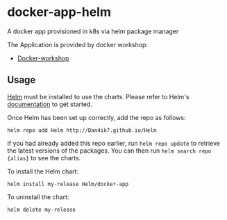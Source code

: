 # docker-app-helm
A docker app provisioned in k8s via helm package manager 

The Application is provided by docker workshop: 

- [Docker-workshop](https://docs.docker.com/get-started/workshop/08_using_compose/)

## Usage

[Helm](https://helm.sh) must be installed to use the charts.  Please refer to
Helm's [documentation](https://helm.sh/docs) to get started.

Once Helm has been set up correctly, add the repo as follows:

    helm repo add Helm http://Dan4ik7.github.io/Helm

If you had already added this repo earlier, run `helm repo update` to retrieve
the latest versions of the packages.  You can then run `helm search repo
{alias}` to see the charts.

To install the Helm chart:

    helm install my-release Helm/docker-app

To uninstall the chart:

    helm delete my-release
